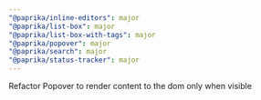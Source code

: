 ```yaml
---
"@paprika/inline-editors": major
"@paprika/list-box": major
"@paprika/list-box-with-tags": major
"@paprika/popover": major
"@paprika/search": major
"@paprika/status-tracker": major
---
```


Refactor Popover to render content to the dom only when visible
